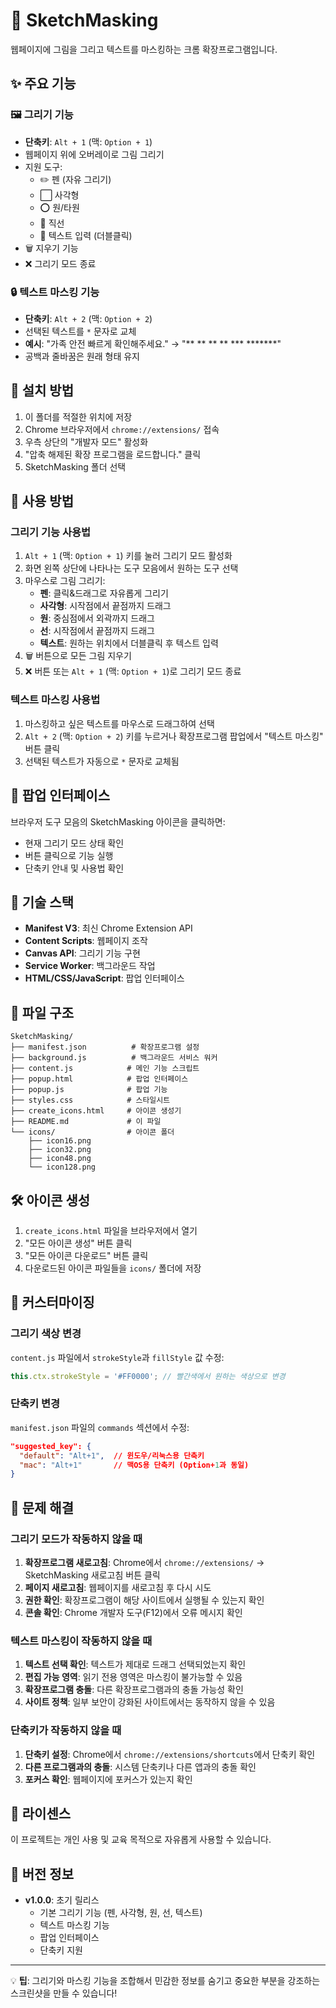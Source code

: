 # 🎨 SketchMasking

웹페이지에 그림을 그리고 텍스트를 마스킹하는 크롬 확장프로그램입니다.

## ✨ 주요 기능

### 🖼️ 그리기 기능
- **단축키**: `Alt + 1` (맥: `Option + 1`)
- 웹페이지 위에 오버레이로 그림 그리기
- 지원 도구:
  - ✏️ 펜 (자유 그리기)
  - ⬜ 사각형
  - ⭕ 원/타원
  - 📏 직선
  - 📝 텍스트 입력 (더블클릭)
- 🗑️ 지우기 기능
- ❌ 그리기 모드 종료

### 🔒 텍스트 마스킹 기능
- **단축키**: `Alt + 2` (맥: `Option + 2`)
- 선택된 텍스트를 `*` 문자로 교체
- **예시**: "가족 안전 빠르게 확인해주세요." → "** ** ** ** *** *******"
- 공백과 줄바꿈은 원래 형태 유지

## 🚀 설치 방법

1. 이 폴더를 적절한 위치에 저장
2. Chrome 브라우저에서 `chrome://extensions/` 접속
3. 우측 상단의 "개발자 모드" 활성화
4. "압축 해제된 확장 프로그램을 로드합니다." 클릭
5. SketchMasking 폴더 선택

## 📖 사용 방법

### 그리기 기능 사용법
1. `Alt + 1` (맥: `Option + 1`) 키를 눌러 그리기 모드 활성화
2. 화면 왼쪽 상단에 나타나는 도구 모음에서 원하는 도구 선택
3. 마우스로 그림 그리기:
   - **펜**: 클릭&드래그로 자유롭게 그리기
   - **사각형**: 시작점에서 끝점까지 드래그
   - **원**: 중심점에서 외곽까지 드래그
   - **선**: 시작점에서 끝점까지 드래그
   - **텍스트**: 원하는 위치에서 더블클릭 후 텍스트 입력
4. 🗑️ 버튼으로 모든 그림 지우기
5. ❌ 버튼 또는 `Alt + 1` (맥: `Option + 1`)로 그리기 모드 종료

### 텍스트 마스킹 사용법
1. 마스킹하고 싶은 텍스트를 마우스로 드래그하여 선택
2. `Alt + 2` (맥: `Option + 2`) 키를 누르거나 확장프로그램 팝업에서 "텍스트 마스킹" 버튼 클릭
3. 선택된 텍스트가 자동으로 `*` 문자로 교체됨

## 🎯 팝업 인터페이스

브라우저 도구 모음의 SketchMasking 아이콘을 클릭하면:
- 현재 그리기 모드 상태 확인
- 버튼 클릭으로 기능 실행
- 단축키 안내 및 사용법 확인

## 🔧 기술 스택

- **Manifest V3**: 최신 Chrome Extension API
- **Content Scripts**: 웹페이지 조작
- **Canvas API**: 그리기 기능 구현
- **Service Worker**: 백그라운드 작업
- **HTML/CSS/JavaScript**: 팝업 인터페이스

## 📁 파일 구조

```
SketchMasking/
├── manifest.json          # 확장프로그램 설정
├── background.js          # 백그라운드 서비스 워커
├── content.js            # 메인 기능 스크립트
├── popup.html            # 팝업 인터페이스
├── popup.js              # 팝업 기능
├── styles.css            # 스타일시트
├── create_icons.html     # 아이콘 생성기
├── README.md             # 이 파일
└── icons/                # 아이콘 폴더
    ├── icon16.png
    ├── icon32.png
    ├── icon48.png
    └── icon128.png
```

## 🛠️ 아이콘 생성

1. `create_icons.html` 파일을 브라우저에서 열기
2. "모든 아이콘 생성" 버튼 클릭
3. "모든 아이콘 다운로드" 버튼 클릭
4. 다운로드된 아이콘 파일들을 `icons/` 폴더에 저장

## 🎨 커스터마이징

### 그리기 색상 변경
`content.js` 파일에서 `strokeStyle`과 `fillStyle` 값 수정:
```javascript
this.ctx.strokeStyle = '#FF0000'; // 빨간색에서 원하는 색상으로 변경
```

### 단축키 변경
`manifest.json` 파일의 `commands` 섹션에서 수정:
```json
"suggested_key": {
  "default": "Alt+1",  // 윈도우/리눅스용 단축키
  "mac": "Alt+1"       // 맥OS용 단축키 (Option+1과 동일)
}
```

## 🐛 문제 해결

### 그리기 모드가 작동하지 않을 때
1. **확장프로그램 새로고침**: Chrome에서 `chrome://extensions/` → SketchMasking 새로고침 버튼 클릭
2. **페이지 새로고침**: 웹페이지를 새로고침 후 다시 시도  
3. **권한 확인**: 확장프로그램이 해당 사이트에서 실행될 수 있는지 확인
4. **콘솔 확인**: Chrome 개발자 도구(F12)에서 오류 메시지 확인

### 텍스트 마스킹이 작동하지 않을 때
1. **텍스트 선택 확인**: 텍스트가 제대로 드래그 선택되었는지 확인
2. **편집 가능 영역**: 읽기 전용 영역은 마스킹이 불가능할 수 있음
3. **확장프로그램 충돌**: 다른 확장프로그램과의 충돌 가능성 확인
4. **사이트 정책**: 일부 보안이 강화된 사이트에서는 동작하지 않을 수 있음

### 단축키가 작동하지 않을 때
1. **단축키 설정**: Chrome에서 `chrome://extensions/shortcuts`에서 단축키 확인
2. **다른 프로그램과의 충돌**: 시스템 단축키나 다른 앱과의 충돌 확인
3. **포커스 확인**: 웹페이지에 포커스가 있는지 확인

## 📝 라이센스

이 프로젝트는 개인 사용 및 교육 목적으로 자유롭게 사용할 수 있습니다.

## 🔄 버전 정보

- **v1.0.0**: 초기 릴리스
  - 기본 그리기 기능 (펜, 사각형, 원, 선, 텍스트)
  - 텍스트 마스킹 기능
  - 팝업 인터페이스
  - 단축키 지원

---

💡 **팁**: 그리기와 마스킹 기능을 조합해서 민감한 정보를 숨기고 중요한 부분을 강조하는 스크린샷을 만들 수 있습니다!


